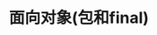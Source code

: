 ---
title: "面向对象(包和final)"
description: ""
publishDate: "2024 01 07"
tags: ["java进阶","java","面向对象"]
---